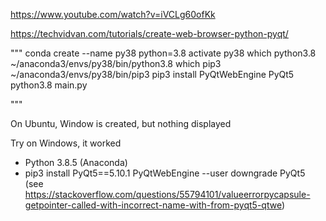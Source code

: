 

https://www.youtube.com/watch?v=iVCLg60ofKk


https://techvidvan.com/tutorials/create-web-browser-python-pyqt/

"""
conda create --name py38 python=3.8
activate py38
which python3.8
~/anaconda3/envs/py38/bin/python3.8
which pip3
~/anaconda3/envs/py38/bin/pip3
pip3 install PyQtWebEngine PyQt5
python3.8 main.py

"""

On Ubuntu, Window is created, but nothing displayed

Try on Windows, it worked

- Python 3.8.5 (Anaconda)
- pip3 install PyQt5==5.10.1  PyQtWebEngine  --user
downgrade PyQt5 (see https://stackoverflow.com/questions/55794101/valueerrorpycapsule-getpointer-called-with-incorrect-name-with-from-pyqt5-qtwe)


